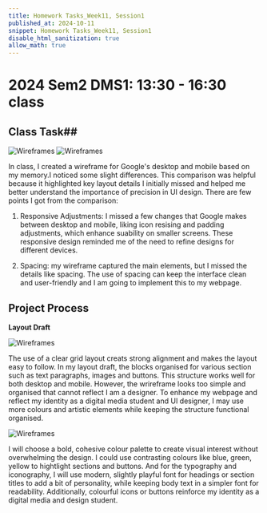 ```yaml
---
title: Homework Tasks_Week11, Session1
published_at: 2024-10-11
snippet: Homework Tasks_Week11, Session1
disable_html_sanitization: true
allow_math: true
---
```

#  2024 Sem2 DMS1: 13:30 - 16:30 class

## Class Task##

![Wireframes](wireframe_google.jpg)
![Wireframes](google_2.jpg)

In class, I created a wireframe for Google's desktop and mobile based on my memory.I noticed some slight differences. This comparison was helpful because it highlighted key layout details I initially missed and helped me better understand the importance of precision in UI design. There are few points I got from the comparison: 

1. Responsive Adjustments: I missed a few changes that Google makes between desktop and mobile, liking icon resising and padding adjustments, which enhance suability on smaller screens. These responsive design reminded me of the need to refine designs for different devices.

2. Spacing: my wireframe captured the main elements, but I missed the details like spacing. The use of spacing can keep the interface clean and user-friendly and I am going to implement this to my webpage. 

## Project Process ##

**Layout Draft**

![Wireframes](layout_v1.jpg)

The use of a clear grid layout creats strong alignment and makes the layout easy to follow. In my layout draft, the blocks organised for various section such as text paragraphs, images and buttons. This structure works well for both desktop and mobile. However, the wrireframe looks too simple and organised that cannot reflect I am a designer. To enhance my webpage and reflect my identity as a digital media student and UI designer, I may use more colours and artistic elements while keeping the structure functional organised. 

![Wireframes](buttons.jpg)

I will choose a bold, cohesive colour palette to create visual interest without overwhelming the design. I could use contrasting colours like blue, green, yellow to hightlight sections and buttons. And for the typography and iconography, I will use modern, slightly playful font for headings or section titles to add a bit of personality, while keeping body text in a simpler font for readability. Additionally, colourful icons or buttons reinforce my identity as a digital media and design student. 

